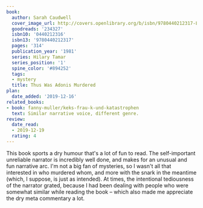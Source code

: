 ```yaml
---
book:
  author: Sarah Caudwell
  cover_image_url: http://covers.openlibrary.org/b/isbn/9780440212317-L.jpg
  goodreads: '234327'
  isbn10: '0440212316'
  isbn13: '9780440212317'
  pages: '314'
  publication_year: '1981'
  series: Hilary Tamar
  series_position: '1'
  spine_color: '#894252'
  tags:
  - mystery
  title: Thus Was Adonis Murdered
plan:
  date_added: '2019-12-16'
related_books:
- book: fanny-muller/keks-frau-k-und-katastrophen
  text: Similar narrative voice, different genre.
review:
  date_read:
  - 2019-12-19
  rating: 4
---
```


This book sports a dry humour that's a lot of fun to read. The self-important unreliable narrator is incredibly well
done, and makes for an unusual and fun narrative arc. I'm not a big fan of mysteries, so I wasn't all that interested in
who murdered whom, and more with the snark in the meantime (which, I suppose, is just as intended). At times, the
intentional tediousness of the narrator grated, because I had been dealing with people who were somewhat similar
while reading the book – which also made me appreciate the dry meta commentary a lot.
